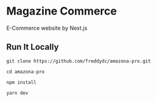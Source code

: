 # Magazine Commerce

E-Commerce website by Next.js

## Run It Locally

```
git clone https://github.com/freddydc/amazona-pro.git
```

```
cd amazona-pro
```

```
npm install
```

```
yarn dev
```
